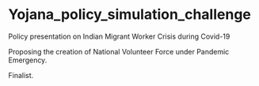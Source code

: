 # Yojana_policy_simulation_challenge
Policy presentation on Indian Migrant Worker Crisis during Covid-19

Proposing the creation of National Volunteer Force under Pandemic Emergency.

Finalist. 
